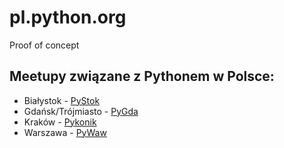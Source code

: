 # pl.python.org
Proof of concept

## Meetupy związane z Pythonem w Polsce:

- Białystok - [PyStok](https://pystok.org)
- Gdańsk/Trójmiasto - [PyGda](https://www.meetup.com/pl-PL/PyGda-pl/)
- Kraków - [Pykonik](https://pykonik.org)
- Warszawa - [PyWaw](https://pywaw.org)
